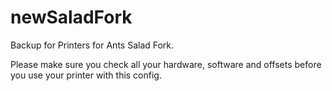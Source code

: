 # newSaladFork
Backup for Printers for Ants Salad Fork.

Please make sure you check all your hardware, software and offsets before you use your printer with this config.
